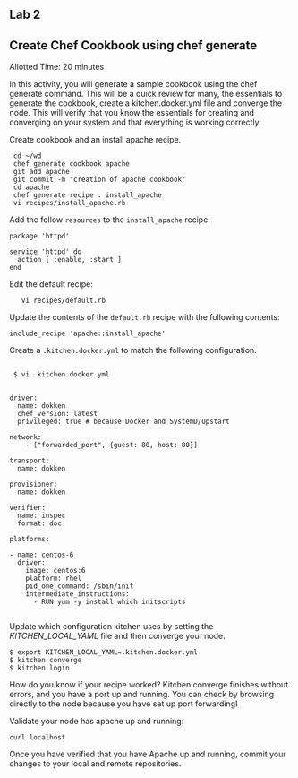 ## Lab 2
## Create Chef Cookbook using chef generate
Allotted Time: 20 minutes

In this activity, you will generate a sample cookbook using the chef generate command. This will be a quick review for many, the essentials to generate the cookbook, create a kitchen.docker.yml file and converge the node. This will verify that you know the essentials for creating and converging on your system and that everything is working correctly. 

Create cookbook and an install apache recipe.

```
 cd ~/wd
 chef generate cookbook apache
 git add apache
 git commit -m "creation of apache cookbook"
 cd apache
 chef generate recipe . install_apache
 vi recipes/install_apache.rb

```

Add the follow `resources` to the `install_apache` recipe.

```
package 'httpd'

service 'httpd' do
  action [ :enable, :start ]
end

```


Edit the default recipe:

```
   vi recipes/default.rb
```

Update the contents of the `default.rb` recipe with the following contents:


```
include_recipe 'apache::install_apache'

```

Create a `.kitchen.docker.yml` to match the following configuration. 


```

 $ vi .kitchen.docker.yml


driver:
  name: dokken
  chef_version: latest
  privileged: true # because Docker and SystemD/Upstart

network:
    - ["forwarded_port", {guest: 80, host: 80}]

transport:
  name: dokken

provisioner:
  name: dokken

verifier:
  name: inspec
  format: doc

platforms:

- name: centos-6
  driver:
    image: centos:6
    platform: rhel
    pid_one_command: /sbin/init
    intermediate_instructions:
      - RUN yum -y install which initscripts


```


Update which configuration kitchen uses by setting the *KITCHEN_LOCAL_YAML* file and then converge your node.

```
$ export KITCHEN_LOCAL_YAML=.kitchen.docker.yml
$ kitchen converge 
$ kitchen login
```

How do you know if your recipe worked? Kitchen converge finishes without errors, and you have a port up and running. You can check by browsing directly to the node because you have set up port forwarding!

Validate your node has apache up and running:

```
curl localhost

```

Once you have verified that you have Apache up and running, commit your changes to your local and remote repositories.
